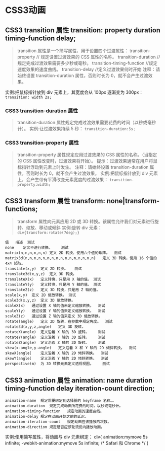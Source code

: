 

# CSS3动画
## CSS3 transition 属性  transition: property duration timing-function delay;
>transition 属性是一个简写属性，用于设置四个过渡属性：
transition-property  //	规定设置过渡效果的 CSS 属性的名称。
transition-duration  //规定完成过渡效果需要多少秒或毫秒。
transition-timing-function  //规定速度效果的速度曲线。
transition-delay   //定义过渡效果何时开始
注释：请始终设置 transition-duration 属性，否则时长为 0，就不会产生过渡效果。

实例:把鼠标指针放到 div 元素上，其宽度会从 100px 逐渐变为 300px：
`transition: width 2s;`

### CSS3 transition-duration 属性
> transition-duration 属性规定完成过渡效果需要花费的时间（以秒或毫秒计）。
实例:让过渡效果持续 5 秒： 
` transition-duration:5s; `

### CSS3 transition-property 属性
> transition-property 属性规定应用过渡效果的 CSS 属性的名称。（当指定的 CSS 属性改变时，过渡效果将开始）。
提示：过渡效果通常在用户将鼠标指针浮动到元素上时发生。
注释：请始终设置 transition-duration 属性，否则时长为 0，就不会产生过渡效果。
实例:把鼠标指针放到 div 元素上，会产生带有平滑改变元素宽度的过渡效果：
` transition-property:width; `

## CSS3 transform 属性  transform: none|transform-functions;
> transform 属性向元素应用 2D 或 3D 转换。该属性允许我们对元素进行旋转、缩放、移动或倾斜 
实例:旋转 div 元素：
`div{transform:rotate(7deg);}`
```
值	描述	测试
none	定义不进行转换。	测试
matrix(n,n,n,n,n,n)	定义 2D 转换，使用六个值的矩阵。	测试
matrix3d(n,n,n,n,n,n,n,n,n,n,n,n,n,n,n,n)	定义 3D 转换，使用 16 个值的 4x4 矩阵。	
translate(x,y)	定义 2D 转换。	测试
translate3d(x,y,z)	定义 3D 转换。	
translateX(x)	定义转换，只是用 X 轴的值。	测试
translateY(y)	定义转换，只是用 Y 轴的值。	测试
translateZ(z)	定义 3D 转换，只是用 Z 轴的值。	
scale(x,y)	定义 2D 缩放转换。	测试
scale3d(x,y,z)	定义 3D 缩放转换。	
scaleX(x)	通过设置 X 轴的值来定义缩放转换。	测试
scaleY(y)	通过设置 Y 轴的值来定义缩放转换。	测试
scaleZ(z)	通过设置 Z 轴的值来定义 3D 缩放转换。	
rotate(angle)	定义 2D 旋转，在参数中规定角度。	测试
rotate3d(x,y,z,angle)	定义 3D 旋转。	
rotateX(angle)	定义沿着 X 轴的 3D 旋转。	测试
rotateY(angle)	定义沿着 Y 轴的 3D 旋转。	测试
rotateZ(angle)	定义沿着 Z 轴的 3D 旋转。	测试
skew(x-angle,y-angle)	定义沿着 X 和 Y 轴的 2D 倾斜转换。	测试
skewX(angle)	定义沿着 X 轴的 2D 倾斜转换。	测试
skewY(angle)	定义沿着 Y 轴的 2D 倾斜转换。	测试
perspective(n)	为 3D 转换元素定义透视视图。	测试
```

## CSS3 animation 属性  animation: name duration timing-function delay iteration-count direction;
```
animation-name	规定需要绑定到选择器的 keyframe 名称。。
animation-duration	规定完成动画所花费的时间，以秒或毫秒计。
animation-timing-function	规定动画的速度曲线。
animation-delay	规定在动画开始之前的延迟。
animation-iteration-count	规定动画应该播放的次数。
animation-direction	规定是否应该轮流反向播放动画。
```
实例:使用简写属性，将动画与 div 元素绑定：
div{
animation:mymove 5s infinite;
-webkit-animation:mymove 5s infinite; /* Safari 和 Chrome */
}
